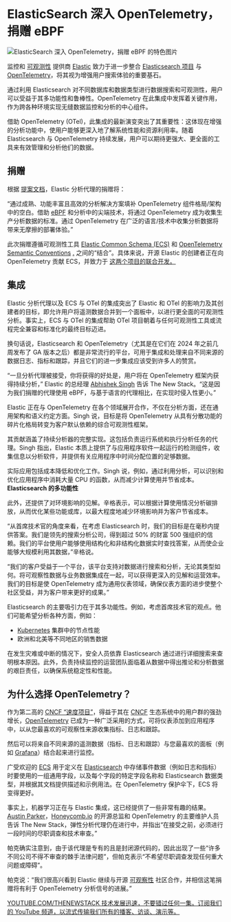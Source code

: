# ElasticSearch 深入 OpenTelemetry，捐赠 eBPF

![ElasticSearch 深入 OpenTelemetry，捐赠 eBPF 的特色图片](https://cdn.thenewstack.io/media/2024/03/e4d9fee6-cristian-palmer-xexawgzyobc-unsplash-1-1024x768.jpg)

监控和 [可观测性](https://thenewstack.io/observability/) 提供商 [Elastic](https://www.elastic.co/) 致力于进一步整合 [Elasticsearch 项目](https://thenewstack.io/this-week-in-programming-the-elasticsearch-saga-continues/) 与 [OpenTelemetry](https://thenewstack.io/observability-in-2024-more-opentelemetry-less-confusion/)，将其视为增强用户搜索体验的重要基石。

通过利用 Elasticsearch 对不同数据库和数据类型进行数据搜索和可观测性，用户可以受益于其多功能性和鲁棒性。OpenTelemetry 在此集成中发挥着关键作用，作为跨各种环境实现无缝数据监控和分析的中心组件。

借助 OpenTelemetry (OTel)，此集成的最新演变突出了其重要性：这体现在增强的分析功能中，使用户能够更深入地了解系统性能和资源利用率。随着 Elasticsearch 与 OpenTelemetry 持续发展，用户可以期待更强大、更全面的工具来有效管理和分析他们的数据。

## 捐赠

根据 [提案文档](https://github.com/open-telemetry/community/issues/1918)，Elastic 分析代理的捐赠将：

“通过成熟、功能丰富且高效的分析解决方案填补 OpenTelemetry 组件格局/架构中的空白。借助 [eBPF](https://thenewstack.io/what-is-ebpf/) 和分析中的尖端技术，将通过 OpenTelemetry 成为收集生产分析数据的标准。通过 OpenTelemetry 在广泛的语言/技术中收集分析数据将带来无摩擦的部署体验。”

此次捐赠遵循可观测性工具 [Elastic Common Schema (ECS)](https://www.elastic.co/guide/en/ecs/current/index.html) 和 [OpenTelemetry Semantic Conventions](https://opentelemetry.io/docs/concepts/semantic-conventions/) [.](https://opentelemetry.io/) 之间的“结合”。具体来说，开源 Elastic 的创建者正在向 OpenTelemetry 贡献 ECS，并致力于 [这两个项目的联合开发。](https://www.elastic.co/guide/en/ecs/current/ecs-using-ecs.html)

## 集成

Elastic 分析代理以及 ECS 与 OTel 的集成突出了 Elastic 和 OTel 的影响力及其创建者的目标，即允许用户将遥测数据合并到一个面板中，以进行更全面的可观测性分析。事实上，ECS 与 OTel 的集成帮助 OTel 项目朝着与任何可观测性工具或流程完全兼容和标准化的最终目标迈进。

换句话说，Elasticsearch 和 OpenTelemetry（尤其是在它们在 2024 年之前几周发布了 GA 版本之后）都是非常流行的平台，可用于集成和处理来自不同来源的数据日志、指标和跟踪，并且它们的进一步集成应该受到许多人的赞赏。

“一旦分析代理被接受，你将获得的好处是，用户将在 OpenTelemetry 框架内获得持续分析，” Elastic 的总经理 [Abhishek Singh](https://www.linkedin.com/in/abhiksingh/) 告诉 The New Stack。“这是因为我们捐赠的代理使用 eBPF，与基于语言的代理相比，在实现时侵入性更小。”

Elastic 正在与 OpenTelemetry 在各个领域展开合作，不仅在分析方面，还在通用架构和语义约定方面。Singh 说，目标是将 OpenTelemetry 从具有分散功能的碎片化格局转变为客户默认依赖的综合可观测性框架。

其贡献涵盖了持续分析器的完整实现。这包括负责运行系统和执行分析任务的代理。Singh 指出，Elastic 本质上提供了与应用程序软件一起运行的检测组件，收集信息以分析软件，并提供有关应用程序中时间分配位置的足够数据。

实际应用包括成本降低和优化工作。Singh 说，例如，通过利用分析，可以识别和优化应用程序中消耗大量 CPU 的函数，从而减少计算使用并节省成本。
**Elasticsearch 的多功能性**

此外，还提供了对环境影响的见解。辛格表示，可以根据计算使用情况分析碳排放，从而优化某些功能或库，以最大程度地减少环境影响并为客户节省成本。

“从首席技术官的角度来看，在考虑 Elasticsearch 时，我们的目标是在毫秒内提供答案。我们是领先的搜索分析公司，得到超过 50% 的财富 500 强组织的信赖。我们的平台使用户能够使用结构化和非结构化数据实时查找答案，从而使企业能够大规模利用其数据，”辛格说。

“我们的客户受益于一个平台，该平台支持对数据进行搜索和分析，无论其类型如何。将可观察性数据与业务数据集成在一起，可以获得更深入的见解和运营效率。我们的目标是使 OpenTelemetry 成为通用仪表领域，确保仪表方面的进步使整个社区受益，并为客户带来更好的成果。”

Elasticsearch 的主要吸引力在于其多功能性。例如，考虑首席技术官的观点。他们可能希望分析各种方面，例如：

* [Kubernetes](https://thenewstack.io/kubernetes/) 集群中的节点性能
* 欧洲和北美等不同地区的销售数据

在发生灾难或中断的情况下，安全人员依靠 Elasticsearch 通过进行详细搜索来查明根本原因。此外，负责持续监控的运营团队面临着从数据中得出推论和分析数据的艰巨责任，以确保系统稳定性和性能。

## 为什么选择 OpenTelemetry？

作为第二高的 [CNCF “速度项目”](https://www.cncf.io/blog/2023/01/11/a-look-at-the-2022-velocity-of-cncf-linux-foundation-and-top-30-open-source-projects/)，得益于其在 [CNCF](https://cncf.io/?utm_content=inline-mention) 生态系统中的用户群的强劲增长，[OpenTelemetry](https://thenewstack.io/servicenows-lightstep-buy-moves-observability-up-the-stack/) 已成为一种广泛采用的方式，可将仪表添加到应用程序中，以从您最喜欢的可观察性来源收集指标、日志和跟踪。

然后可以将来自不同来源的遥测数据（指标、日志和跟踪）与您最喜欢的面板（例如 [Grafana](https://grafana.com/)）结合起来进行监控。

广受欢迎的 [ECS](https://www.elastic.co/guide/en/ecs/current/index.html) 用于定义在 [Elasticsearch](https://thenewstack.io/properly-monitor-elasticsearch/) 中存储事件数据（例如日志和指标）时要使用的一组通用字段，以及每个字段的特定字段名称和 Elasticsearch 数据类型，并根据其文档提供描述和示例用法。在 OpenTelemetry 保护伞下，ECS 将变得更好。

事实上，机器学习正在与 Elastic 集成，这已经提供了一些非常有趣的结果。[Austin Parker](https://www.linkedin.com/in/austinlparker)，[Honeycomb.io](https://www.honeycomb.io/?utm_content=inline-mention) 的开源总监和 OpenTelemetry 的主要维护人员告诉 The New Stack，弹性分析代理仍在进行中，并指出“在接受之前，必须进行一段时间的尽职调查和技术审查。”

帕克确实注意到，由于该代理是专有的且是封闭源代码的，因此出现了一些“许多不同公司不得不审查的棘手法律问题”，但帕克表示“不希望尽职调查发现任何重大问题或障碍”。

帕克说：“我们很高兴看到 Elastic 继续与开源 [可观察性](https://thenewstack.io/how-we-manage-incident-response-at-honeycomb/) 社区合作，并相信这笔捐赠将有利于 OpenTelemetry 分析信号的进展。”

[YOUTUBE.COM/THENEWSTACK 技术发展迅速，不要错过任何一集。订阅我们的 YouTube 频道，以流式传输我们所有的播客、访谈、演示等。](https://youtube.com/thenewstack?sub_confirmation=1)